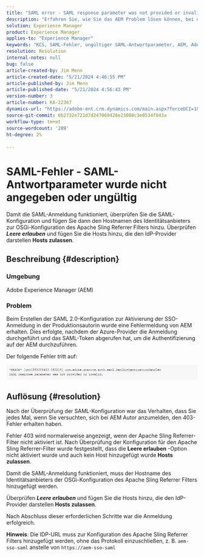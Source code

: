 ```yaml
---
title: "SAML error - SAML response parameter was not provided or invalid"
description: "Erfahren Sie, wie Sie das AEM Problem lösen können, bei dem Sie beim Erstellen der SAML 2.0-Konfiguration eine Fehlermeldung erhalten haben, um die SSO-Anmeldung in der Produktionsautor zu aktivieren."
solution: Experience Manager
product: Experience Manager
applies-to: "Experience Manager"
keywords: "KCS, SAML-Fehler, ungültiger SAML-Antwortparameter, AEM, Adobe Experience Manager, Fehlerbehebung, fehlt, ungültig"
resolution: Resolution
internal-notes: null
bug: false
article-created-by: Jim Menn
article-created-date: "5/21/2024 4:46:55 PM"
article-published-by: Jim Menn
article-published-date: "5/21/2024 4:56:43 PM"
version-number: 3
article-number: KA-22367
dynamics-url: "https://adobe-ent.crm.dynamics.com/main.aspx?forceUCI=1&pagetype=entityrecord&etn=knowledgearticle&id=694a11b6-9117-ef11-9f8a-6045bd006268"
source-git-commit: 6b2732e721d7d247060428e23088c3e0534f043a
workflow-type: tm+mt
source-wordcount: '289'
ht-degree: 2%

---
```


# SAML-Fehler - SAML-Antwortparameter wurde nicht angegeben oder ungültig


Damit die SAML-Anmeldung funktioniert, überprüfen Sie die SAML-Konfiguration und fügen Sie dann den Hostnamen des Identitätsanbieters zur OSGi-Konfiguration des Apache Sling Referrer Filters hinzu. Überprüfen <b>*Leere erlauben</b>* und fügen Sie die Hosts hinzu, die den IdP-Provider darstellen <b>Hosts zulassen</b>.

## Beschreibung {#description}


### Umgebung

Adobe Experience Manager (AEM)

### Problem

Beim Erstellen der SAML 2.0-Konfiguration zur Aktivierung der SSO-Anmeldung in der Produktionsautorin wurde eine Fehlermeldung von AEM erhalten. Dies erfolgte, nachdem der Azure-Provider die Anmeldung durchgeführt und das SAML-Token abgerufen hat, um die Authentifizierung auf der AEM durchzuführen.

Der folgende Fehler tritt auf:

![](assets/___6a4a11b6-9117-ef11-9f8a-6045bd006268___.png)


## Auflösung {#resolution}


Nach der Überprüfung der SAML-Konfiguration war das Verhalten, dass Sie jedes Mal, wenn Sie versuchten, sich bei AEM Autor anzumelden, den 403-Fehler erhalten haben.

Fehler 403 wird normalerweise angezeigt, wenn der Apache Sling Referrer-Filter nicht aktiviert ist. Nach Überprüfung der Konfiguration für den Apache Sling Referrer-Filter wurde festgestellt, dass die <b>Leere erlauben</b> -Option nicht aktiviert wurde und auch kein Host hinzugefügt wurde <b>Hosts zulassen</b>.

Damit die SAML-Anmeldung funktioniert, muss der Hostname des Identitätsanbieters der OSGi-Konfiguration des Apache Sling Referrer Filters hinzugefügt werden.

Überprüfen <b>*Leere erlauben</b>* und fügen Sie die Hosts hinzu, die den IdP-Provider darstellen <b>Hosts zulassen</b>.

Nach Abschluss dieser erforderlichen Schritte war die Anmeldung erfolgreich.

<b>Hinweis</b>: Die IDP-URL muss zur Konfiguration des Apache Sling Referrer Filters hinzugefügt werden, ohne das Protokoll einzuschließen, z. B. `aem-sso-saml` anstelle von `https://aem-sso-saml`
